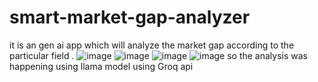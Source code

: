 # smart-market-gap-analyzer
it is an gen ai app which will analyze the market gap according to the particular field . 
![image](https://github.com/user-attachments/assets/6547ccf9-57f4-4360-931b-9359f575b5ee) 
![image](https://github.com/user-attachments/assets/8df4c23f-36e8-4a45-b1e3-31d5558f8d3a) 
![image](https://github.com/user-attachments/assets/2a24822d-ed9a-40a3-8412-92b5f5355ec5) 
![image](https://github.com/user-attachments/assets/fc870422-f00e-46c0-ba5f-be0ac6bc5fa4)
so the analysis was happening using llama model using Groq api 



